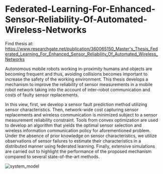 # Federated-Learning-For-Enhanced-Sensor-Reliability-Of-Automated-Wireless-Networks

Find thesis at: https://www.researchgate.net/publication/360065150_Master's_Thesis_Federated_Learning_For_Enhanced_Sensor_Reliability_Of_Automated_Wireless_Networks

Autonomous mobile robots working in-proximity humans and objects are becoming frequent and thus, avoiding collisions becomes important to increase the safety of the working environment. This thesis develops a mechanism to improve the reliability of sensor measurements in a mobile robot network taking into the account of inter-robot communication and costs of faulty sensor replacements. 

In this view, first, we develop a sensor fault prediction method utilizing sensor characteristics. Then, network-wide cost capturing sensor replacements and wireless communication is minimized subject to a sensor measurement reliability constraint. Tools from convex optimization are used to develop an algorithm that yields the optimal sensor selection and wireless information communication policy for aforementioned problem. Under the absence of prior knowledge on sensor characteristics, we utilize observations of sensor failures to estimate their characteristics in a distributed manner using federated learning. Finally, extensive simulations are carried out to highlight the performance of the proposed mechanism compared to several state-of-the-art methods.

![system_model](https://user-images.githubusercontent.com/42689768/174332643-6b17a1e2-80a6-40ef-b79c-19cd6a719e88.png)

